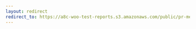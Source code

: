 ```yaml
---
layout: redirect
redirect_to: https://a8c-woo-test-reports.s3.amazonaws.com/public/pr-merge/38616/api/index.html
---
```

